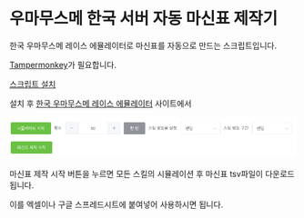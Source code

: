 # 우마무스메 한국 서버 자동 마신표 제작기
한국 우마무스메 레이스 에뮬레이터로 마신표를 자동으로 만드는 스크립트입니다.

[Tampermonkey](https://chrome.google.com/webstore/detail/tampermonkey/dhdgffkkebhmkfjojejmpbldmpobfkfo)가 필요합니다.

[스크립트 설치](https://github.com/Ravenclaw5874/Auto-Bashin-Table-Generator/raw/main/Auto-Bashin-Table-Generator.user.js)

설치 후 [한국 우마무스메 레이스 에뮬레이터](http://race-ko.wf-calc.net/#/champions-meeting) 사이트에서

![버튼.png](./img/button.png)

마신표 제작 시작 버튼을 누르면 모든 스킬의 시뮬레이션 후 마신표 tsv파일이 다운로드 됩니다.

이를 엑셀이나 구글 스프레드시트에 붙여넣어 사용하시면 됩니다.
